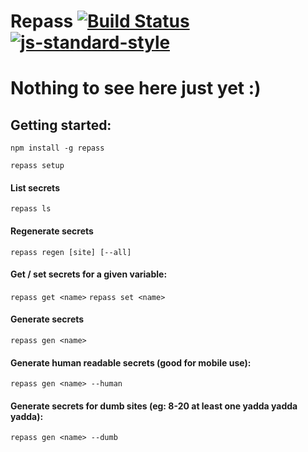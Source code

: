 # Repass [![Build Status](https://img.shields.io/circleci/project/erulabs/repass/master.svg?style=flat-square)](https://circleci.com/gh/erulabs/repass) [![js-standard-style](https://img.shields.io/badge/code%20style-standard-brightgreen.svg?style=flat-square)](https://github.com/erulabs/repass)

# Nothing to see here just yet :)

## Getting started:

`npm install -g repass`

`repass setup`

#### List secrets
`repass ls`

#### Regenerate secrets
`repass regen [site] [--all]`

#### Get / set secrets for a given variable:
`repass get <name>`
`repass set <name>`

#### Generate secrets
`repass gen <name>`

#### Generate human readable secrets (good for mobile use):
`repass gen <name> --human`

#### Generate secrets for dumb sites (eg: 8-20 at least one yadda yadda yadda):
`repass gen <name> --dumb`
